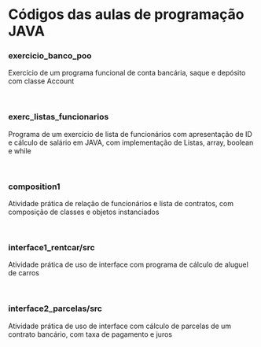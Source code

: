 <h1>Códigos das aulas de programação JAVA</h1>
<h3>exercicio_banco_poo</h3>
<p>Exercício de um programa funcional de conta bancária, saque e depósito com classe Account </p>
<br>
<h3>exerc_listas_funcionarios</h3>
<p>Programa de um exercício de lista de funcionários com apresentação de ID e cálculo de salário em JAVA, com implementação de Listas, array, boolean e while
</p> 
<br>
<h3>composition1</h3>
<p>Atividade prática de relação de funcionários e lista de contratos, com composição de classes e objetos instanciados
</p>
<br>
<h3>interface1_rentcar/src</h3>
<p>Atividade prática de uso de interface
  com programa de cálculo de aluguel de carros
</p>
<br>
<h3>interface2_parcelas/src</h3>
<p>Atividade prática de uso de interface
com cálculo de parcelas de um contrato bancário, com taxa de pagamento e juros
</p>
<br>
